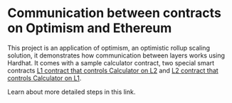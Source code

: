 # Communication between contracts on Optimism and Ethereum

This project is an application of optimism, an optimistic rollup scaling solution, it demonstrates how communication between layers works using Hardhat. It comes with a sample calculator contract, two special smart contracts [L1 contract that controls Calculator on L2](https://gitlab.com/Talan_Innovation_Factory/blockchain/optimism-communication-l1-l2/-/blob/optimism/contracts/FromL1_ControlL2Calculator.sol) and [L2 contract that controls Calculator on L1](https://gitlab.com/Talan_Innovation_Factory/blockchain/optimism-communication-l1-l2/-/blob/optimism/contracts/FromL2_ControlL1Calculator.sol).

Learn about more detailed steps in this link.
